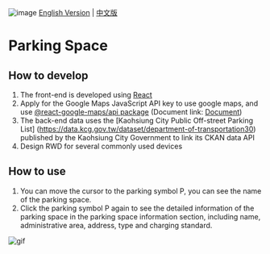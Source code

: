 ![image](https://github.com/sherry-huang/parking/blob/main/banner.png)
[English Version](https://github.com/sherry-huang/parking/blob/main/README.md) | [中文版](https://github.com/sherry-huang/parking/blob/main/README.zh-TW.md)

# Parking Space

## How to develop

1. The front-end is developed using [React](https://zh-hant.reactjs.org/)
2. Apply for the Google Maps JavaScript API key to use google maps, and use [@react-google-maps/api package](https://www.npmjs.com/package/@react-google-maps/api) (Document link: [Document](https://react-google-maps-api-docs.netlify.app/))
3. The back-end data uses the [Kaohsiung City Public Off-street Parking List] (https://data.kcg.gov.tw/dataset/department-of-transportation30) published by the Kaohsiung City Government to link its CKAN data API
4. Design RWD for several commonly used devices

## How to use

1. You can move the cursor to the parking symbol P, you can see the name of the parking space.
2. Click the parking symbol P again to see the detailed information of the parking space in the parking space information section, including name, administrative area, address, type and charging standard.

![gif](https://github.com/sherry-huang/parking/blob/main/introduction.gif)
